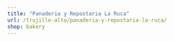 ```yaml
---
title: "Panaderia y Repostaria La Ruca"
url: /trujillo-alto/panaderia-y-repostaria-la-ruca/
shop: bakery
---
```

